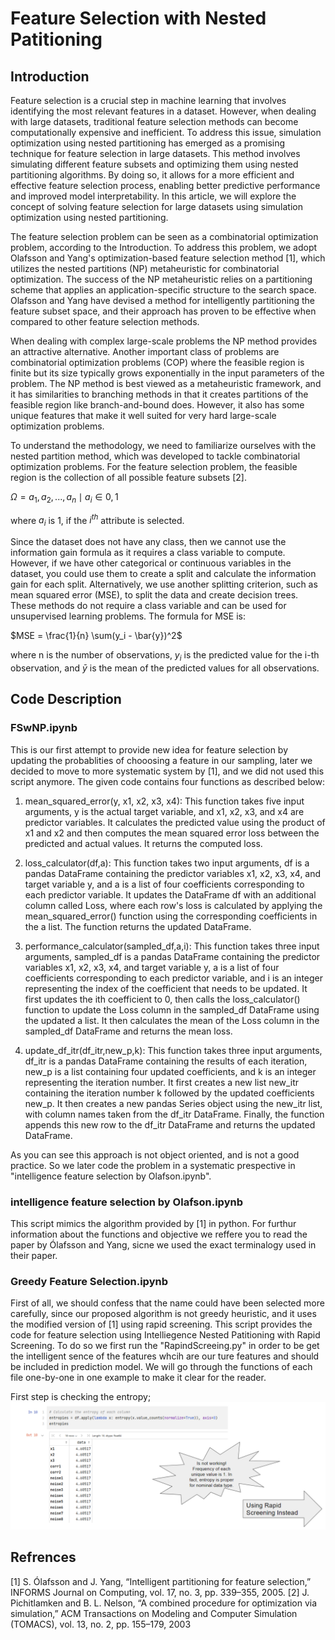 # Feature Selection with Nested Patitioning
## Introduction
Feature selection is a crucial step in machine learning that involves identifying the most relevant features in a dataset. However, when dealing with large datasets, traditional feature selection methods can become computationally expensive and inefficient. To address this issue, simulation optimization using nested partitioning has emerged as a promising technique for feature selection in large datasets. This method involves simulating different feature subsets and optimizing them using nested partitioning algorithms. By doing so, it allows for a more efficient and effective feature selection process, enabling better predictive performance and improved model interpretability. In this article, we will explore the concept of solving feature selection for large datasets using simulation optimization using nested partitioning.

The feature selection problem can be seen as a combinatorial optimization problem, according to the Introduction. To address this problem, we adopt Olafsson and Yang's optimization-based feature selection method [1], which utilizes the nested partitions (NP) metaheuristic for combinatorial optimization. The success of the NP metaheuristic relies on a partitioning scheme that applies an application-specific structure to the search space. Olafsson and Yang have devised a method for intelligently partitioning the feature subset space, and their approach has proven to be effective when compared to other feature selection methods.

When dealing with complex large-scale problems the NP method provides an attractive alternative. Another important class of problems are combinatorial optimization problems (COP) where the feasible region is finite but its size typically grows exponentially in the input parameters of the problem. The NP method is best viewed as a metaheuristic framework, and it has similarities to branching methods in that it creates partitions of the feasible region like branch-and-bound does. However, it also has some unique features that make it well suited for very hard large-scale optimization problems.


To understand the methodology, we need to familiarize ourselves with the nested partition method, which was developed to tackle combinatorial optimization problems. For the feature selection problem, the feasible region is the collection of all possible feature subsets [2].

$\Omega = {{a_1, a_2, ..., a_n \mid a_i \in {0, 1}}}$

where $a_i$ is 1, if the $i^{th}$ attribute is selected.

Since the dataset does not have any class, then we cannot use the information gain formula as it requires a class variable to compute. However, if we have other categorical or continuous variables in the dataset, you could use them to create a split and calculate the information gain for each split. Alternatively, we use another splitting criterion, such as mean squared error (MSE), to split the data and create decision trees. These methods do not require a class variable and can be used for unsupervised learning problems. The formula for MSE is:

$MSE = \frac{1}{n} \sum(y_i - \bar{y})^2$

where n is the number of observations, $y_i$ is the predicted value for the i-th observation, and $\bar{y}$ is the mean of the predicted values for all observations.

## Code Description
### FSwNP.ipynb
This is our first attempt to provide new idea for feature selection by updating the probablities of chooosing a feature in our sampling, later we decided to move to more systematic system by [1], and we did not used this script anymore. The given code contains four functions as described below:

1. mean_squared_error(y, x1, x2, x3, x4): This function takes five input arguments, y is the actual target variable, and x1, x2, x3, and x4 are predictor variables. It calculates the predicted value using the product of x1 and x2 and then computes the mean squared error loss between the predicted and actual values. It returns the computed loss.

2. loss_calculator(df,a): This function takes two input arguments, df is a pandas DataFrame containing the predictor variables x1, x2, x3, x4, and target variable y, and a is a list of four coefficients corresponding to each predictor variable. It updates the DataFrame df with an additional column called Loss, where each row's loss is calculated by applying the mean_squared_error() function using the corresponding coefficients in the a list. The function returns the updated DataFrame.

3. performance_calculator(sampled_df,a,i): This function takes three input arguments, sampled_df is a pandas DataFrame containing the predictor variables x1, x2, x3, x4, and target variable y, a is a list of four coefficients corresponding to each predictor variable, and i is an integer representing the index of the coefficient that needs to be updated. It first updates the ith coefficient to 0, then calls the loss_calculator() function to update the Loss column in the sampled_df DataFrame using the updated a list. It then calculates the mean of the Loss column in the sampled_df DataFrame and returns the mean loss.

4. update_df_itr(df_itr,new_p,k): This function takes three input arguments, df_itr is a pandas DataFrame containing the results of each iteration, new_p is a list containing four updated coefficients, and k is an integer representing the iteration number. It first creates a new list new_itr containing the iteration number k followed by the updated coefficients new_p. It then creates a new pandas Series object using the new_itr list, with column names taken from the df_itr DataFrame. Finally, the function appends this new row to the df_itr DataFrame and returns the updated DataFrame.


As you can see this approach is not object oriented, and is not a good practice. So we later code the problem in a systematic prespective in "intelligence feature selection by Olafson.ipynb".

### intelligence feature selection by Olafson.ipynb
This script mimics the algorithm provided by [1] in python. For furthur information about the functions and objective we reffere you to read the paper by Ólafsson and Yang, sicne we used the exact terminalogy used in their paper.

### Greedy Feature Selection.ipynb
First of all, we should confess that the name could have been selected more carefully, since our proposed algorithm is not greedy heuristic, and it uses the modified version of [1] using rapid screening. This script provides the code for feature selection using Intelliegence Nested Patitioning with Rapid Screening. To do so we first run the "RapindScreeing.py" in order to be get the intelligent sence of the features whcih are our ture features and should be included in prediction model. We will go through the functions of each file one-by-one in one example to make it clear for the reader.

First step is checking the entropy;
![alt text](https://github.com/sshashaa/fs-nested-partitioning/blob/main/Figures/entropy.PNG)


## Refrences
[1] S. Ólafsson and J. Yang, “Intelligent partitioning for feature selection,” INFORMS Journal on Computing, vol. 17, no. 3, pp. 339–355, 2005.
[2] J. Pichitlamken and B. L. Nelson, “A combined procedure for optimization via simulation,” ACM Transactions on Modeling and Computer Simulation (TOMACS), vol. 13, no. 2, pp. 155–179, 2003
